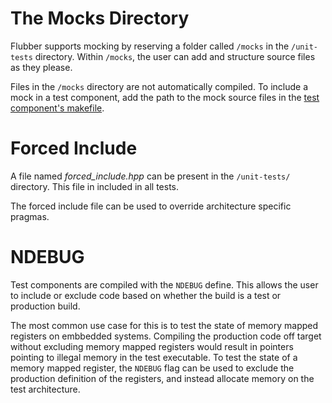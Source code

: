 # The Mocks Directory
Flubber supports mocking by reserving a folder called `/mocks` in the `/unit-tests` directory.
Within `/mocks`, the user can add and structure source files as they please.

Files in the `/mocks` directory are not automatically compiled.
To include a mock in a test component, add the path to the mock source files in the [test component's makefile](/test-components#structure-of-a-test-component).

# Forced Include
A file named _forced_include.hpp_ can be present in the `/unit-tests/` directory.
This file in included in all tests.

The forced include file can be used to override architecture specific pragmas.

# NDEBUG
Test components are compiled with the `NDEBUG` define.
This allows the user to include or exclude code based on whether the build is a test or production build.

The most common use case for this is to test the state of memory mapped registers on embbedded systems.
Compiling the production code off target without excluding memory mapped registers would result in pointers pointing to illegal memory in the test executable.
To test the state of a memory mapped register, the `NDEBUG` flag can be used to exclude the production definition of the registers, and instead allocate memory on the test architecture.
